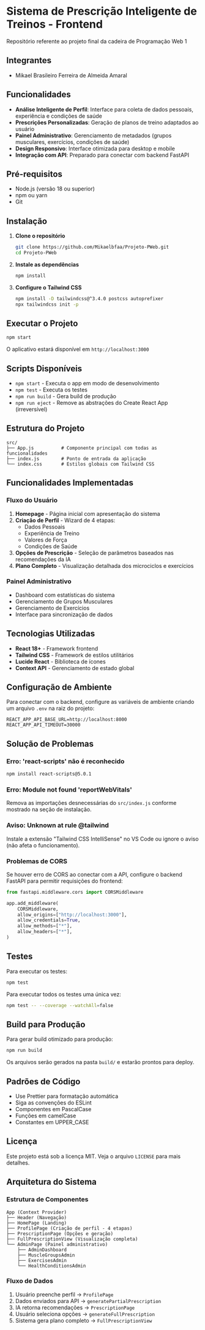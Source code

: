 # Sistema de Prescrição Inteligente de Treinos - Frontend

Repositório referente ao projeto final da cadeira de Programação Web 1

## Integrantes

- Mikael Brasileiro Ferreira de Almeida Amaral

## Funcionalidades

- **Análise Inteligente de Perfil**: Interface para coleta de dados pessoais, experiência e condições de saúde
- **Prescrições Personalizadas**: Geração de planos de treino adaptados ao usuário
- **Painel Administrativo**: Gerenciamento de metadados (grupos musculares, exercícios, condições de saúde)
- **Design Responsivo**: Interface otimizada para desktop e mobile
- **Integração com API**: Preparado para conectar com backend FastAPI

## Pré-requisitos

- Node.js (versão 18 ou superior)
- npm ou yarn
- Git

## Instalação
1. **Clone o repositório**
   ```bash
   git clone https://github.com/Mikaelbfaa/Projeto-PWeb.git
   cd Projeto-PWeb
   ```

2. **Instale as dependências**
   ```bash
   npm install
   ```

3. **Configure o Tailwind CSS**
   ```bash
   npm install -D tailwindcss@^3.4.0 postcss autoprefixer
   npx tailwindcss init -p
   ```

## Executar o Projeto

```bash
npm start
```

O aplicativo estará disponível em `http://localhost:3000`

## Scripts Disponíveis

- `npm start` - Executa o app em modo de desenvolvimento
- `npm test` - Executa os testes
- `npm run build` - Gera build de produção
- `npm run eject` - Remove as abstrações do Create React App (irreversível)

## Estrutura do Projeto

```
src/
├── App.js          # Componente principal com todas as funcionalidades
├── index.js        # Ponto de entrada da aplicação
└── index.css       # Estilos globais com Tailwind CSS
```

## Funcionalidades Implementadas

### Fluxo do Usuário
1. **Homepage** - Página inicial com apresentação do sistema
2. **Criação de Perfil** - Wizard de 4 etapas:
   - Dados Pessoais
   - Experiência de Treino
   - Valores de Força
   - Condições de Saúde
3. **Opções de Prescrição** - Seleção de parâmetros baseados nas recomendações da IA
4. **Plano Completo** - Visualização detalhada dos microciclos e exercícios

### Painel Administrativo
- Dashboard com estatísticas do sistema
- Gerenciamento de Grupos Musculares
- Gerenciamento de Exercícios
- Interface para sincronização de dados

## Tecnologias Utilizadas

- **React 18+** - Framework frontend
- **Tailwind CSS** - Framework de estilos utilitários
- **Lucide React** - Biblioteca de ícones
- **Context API** - Gerenciamento de estado global


## Configuração de Ambiente

Para conectar com o backend, configure as variáveis de ambiente criando um arquivo `.env` na raiz do projeto:

```env
REACT_APP_API_BASE_URL=http://localhost:8000
REACT_APP_API_TIMEOUT=30000
```

## Solução de Problemas

### Erro: 'react-scripts' não é reconhecido
```bash
npm install react-scripts@5.0.1
```

### Erro: Module not found 'reportWebVitals'
Remova as importações desnecessárias do `src/index.js` conforme mostrado na seção de instalação.

### Aviso: Unknown at rule @tailwind
Instale a extensão "Tailwind CSS IntelliSense" no VS Code ou ignore o aviso (não afeta o funcionamento).

### Problemas de CORS
Se houver erro de CORS ao conectar com a API, configure o backend FastAPI para permitir requisições do frontend:

```python
from fastapi.middleware.cors import CORSMiddleware

app.add_middleware(
    CORSMiddleware,
    allow_origins=["http://localhost:3000"],
    allow_credentials=True,
    allow_methods=["*"],
    allow_headers=["*"],
)
```

## Testes

Para executar os testes:

```bash
npm test
```

Para executar todos os testes uma única vez:

```bash
npm test -- --coverage --watchAll=false
```

## Build para Produção

Para gerar build otimizado para produção:

```bash
npm run build
```

Os arquivos serão gerados na pasta `build/` e estarão prontos para deploy.

## Padrões de Código

- Use Prettier para formatação automática
- Siga as convenções do ESLint
- Componentes em PascalCase
- Funções em camelCase
- Constantes em UPPER_CASE

## Licença

Este projeto está sob a licença MIT. Veja o arquivo `LICENSE` para mais detalhes.

## Arquitetura do Sistema

### Estrutura de Componentes
```
App (Context Provider)
├── Header (Navegação)
├── HomePage (Landing)
├── ProfilePage (Criação de perfil - 4 etapas)
├── PrescriptionPage (Opções e geração)
├── FullPrescriptionView (Visualização completa)
└── AdminPage (Painel administrativo)
    ├── AdminDashboard
    ├── MuscleGroupsAdmin
    ├── ExercisesAdmin
    └── HealthConditionsAdmin
```

### Fluxo de Dados
1. Usuário preenche perfil → `ProfilePage`
2. Dados enviados para API → `generatePartialPrescription`
3. IA retorna recomendações → `PrescriptionPage`
4. Usuário seleciona opções → `generateFullPrescription`
5. Sistema gera plano completo → `FullPrescriptionView`
